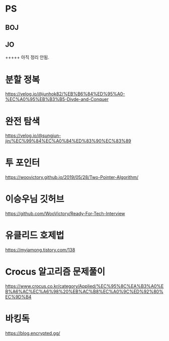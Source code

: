 # PS
## BOJ
## JO

+++++
아직 정리 안됨.

# 분할 정복
https://velog.io/@junhok82/%EB%B6%84%ED%95%A0-%EC%A0%95%EB%B3%B5-Divde-and-Conquer

# 완전 탐색
https://velog.io/@sungjun-jin/%EC%99%84%EC%A0%84%ED%83%90%EC%83%89

# 투 포인터
https://woovictory.github.io/2019/05/28/Two-Pointer-Algorithm/

# 이승우님 깃허브
https://github.com/WooVictory/Ready-For-Tech-Interview

# 유클리드 호제법
https://myjamong.tistory.com/138

# Crocus 알고리즘 문제풀이
https://www.crocus.co.kr/category/Applied/%EC%95%8C%EA%B3%A0%EB%A6%AC%EC%A6%98%20%EB%AC%B8%EC%A0%9C%ED%92%80%EC%9D%B4

# 바킹독
https://blog.encrypted.gg/
